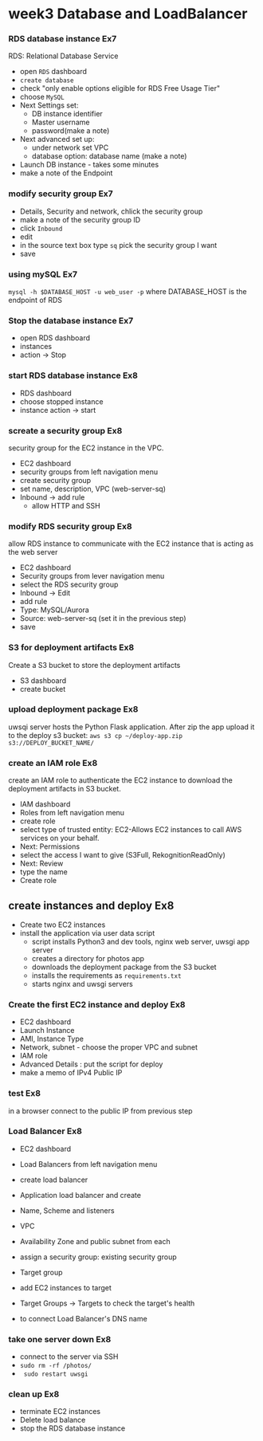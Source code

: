 # week3 Database and LoadBalancer

### RDS database instance Ex7
RDS: Relational Database Service
* open `RDS` dashboard
* `create database`
* check "only enable options eligible for RDS Free Usage Tier"
* choose `MySQL`
* Next Settings set:
    * DB instance identifier
    * Master username
    * password(make a note)
* Next advanced set up:
    * under network set VPC
    * database option: database name (make a note)
* Launch DB instance - takes some minutes
* make a note of the Endpoint


### modify security group Ex7
* Details, Security and network, chlick the security group
* make a note of the security group ID
* click `Inbound`
* edit
* in the source text box type `sq` pick the security group I want
* save


### using mySQL Ex7
`mysql -h $DATABASE_HOST -u web_user -p`
where DATABASE_HOST is the endpoint of RDS


### Stop the database instance Ex7
* open RDS dashboard
* instances
* action -> Stop


### start RDS database instance Ex8
* RDS dashboard
* choose stopped instance
* instance action -> start


### screate a security group Ex8
security group for the EC2 instance in the VPC.
* EC2 dashboard
* security groups from left navigation menu
* create security group
* set name, description, VPC (web-server-sq)
* Inbound -> add rule
    * allow HTTP and SSH


### modify RDS security group Ex8
allow RDS instance to communicate with the EC2 instance that is acting as the web server
* EC2 dashboard
* Security groups from lever navigation menu
* select the RDS security group
* Inbound -> Edit
* add rule
* Type: MySQL/Aurora
* Source: web-server-sq (set it in the previous step)
* save


### S3 for deployment artifacts Ex8
Create a S3 bucket to store the deployment artifacts
* S3 dashboard
* create bucket


### upload deployment package Ex8
uwsqi server hosts the Python Flask application. After zip the app upload it to the 
deploy s3 bucket:
`aws s3 cp ~/deploy-app.zip s3://DEPLOY_BUCKET_NAME/`


### create an IAM role Ex8
create an IAM role to authenticate the EC2 instance to download the deployment artifacts in S3 bucket.
* IAM dashboard
* Roles from left navigation menu
* create role
* select type of trusted entity: EC2-Allows EC2 instances to call AWS services on your behalf.
* Next: Permissions
* select the access I want to give (S3Full, RekognitionReadOnly)
* Next: Review
* type the name
* Create role


## create instances and deploy Ex8
* Create two EC2 instances
* install the application via user data script
    * script installs Python3 and dev tools, nginx web server, uwsgi app server
    * creates a directory for photos app
    * downloads the deployment package from the S3 bucket
    * installs the requirements as `requirements.txt`
    * starts nginx and uwsgi servers


### Create the first EC2 instance and deploy Ex8
* EC2 dashboard
* Launch Instance
* AMI, Instance Type
* Network, subnet - choose the proper VPC and subnet
* IAM role
* Advanced Details : put the script for deploy
* make a memo of IPv4 Public IP


### test Ex8
in a browser connect to the public IP from previous step


### Load Balancer Ex8
* EC2 dashboard
* Load Balancers from left navigation menu
* create load balancer
* Application load balancer and create
* Name, Scheme and listeners
* VPC
* Availability Zone and public subnet from each
* assign a security group: existing security group
* Target group
* add EC2 instances to target

* Target Groups -> Targets to check the target's health
* to connect Load Balancer's DNS name


### take one server down Ex8
* connect to the server via SSH
* `sudo rm -rf /photos/`
* ` sudo restart uwsgi`


### clean up Ex8
* terminate EC2 instances
* Delete load balance
* stop the RDS database instance

